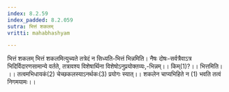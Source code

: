 ```yaml
---
index: 8.2.59
index_padded: 8.2.059
sutra: भित्तं शकलम्
vritti: mahabhashyam

---
```

 भित्तं शकलम् भित्तं शकलमित्युच्यते तत्रेदं न सिध्यति-भित्तं भिन्नमिति। नैषः दोषः-सर्वत्रैवाऽत्र भिदिर्विदारणसामान्ये वर्तते, तत्रावश्य विशेषार्थिना विशेषोऽनुप्रयोक्तव्यः,-भिन्नम्।। किम्(1)?।। भित्तमिति।    ।। तत्वमभिधायकं(2) चेच्छकलस्याऽनर्थकः(3) प्रयोगः स्यात्।। शकलेन चाप्यभिहिते न (1) भवति तत्वं निगमयामः।। 